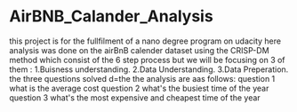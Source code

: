 # AirBNB_Calander_Analysis
this project is for the fullfilment of a nano degree program on udacity
here  analysis was done on the airBnB  calender dataset 
using the CRISP-DM method which consist of the 6 step process but we will be focusing on 3 of them :
1.Buisness understanding.
2.Data Understanding.
3.Data Preperation.
the three questions solved d=the the analysis are aas follows:
question 1 what is the average cost 
question 2 what's the busiest  time of the year
question 3 what's the most expensive and cheapest time of the year

